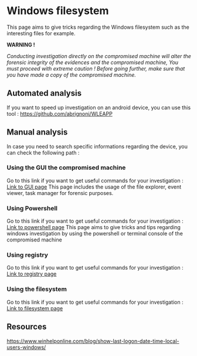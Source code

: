 # Windows filesystem
This page aims to give tricks regarding the Windows filesystem such as the interesting files for example.

**WARNING !**

*Conducting investigation directly on the compromised machine will alter the forensic integrity of the evidences and the compromised machine, You must proceed with extreme caution ! Before going further, make sure that you have made a copy of the compromised machine.*


## Automated analysis
If you want to speed up investigation on an android device, you can use this tool : 
https://github.com/abrignoni/WLEAPP

## Manual analysis

In case you need to search specific informations regarding the device, you can check the following path :

### Using the GUI the compromised machine

Go to this link if you want to get useful commands for your investigation : [Link to GUI page]()
This page includes the usage of the file explorer, event viewer, task manager for forensic purposes.

### Using Powershell

Go to this link if you want to get useful commands for your investigation : [Link to powershell page]() 
This page aims to give tricks and tips regarding windows investigation by using the powershell or terminal console of the compromised machine

### Using registry
Go to this link if you want to get useful commands for your investigation : [Link to registry page]()

### Using the filesystem
Go to this link if you want to get useful commands for your investigation : [Link to filesystem page]()

## Resources
https://www.winhelponline.com/blog/show-last-logon-date-time-local-users-windows/
